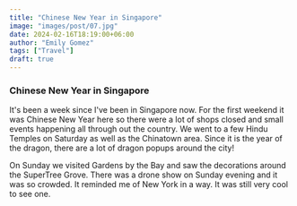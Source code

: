 ```yaml
---
title: "Chinese New Year in Singapore"
image: "images/post/07.jpg"
date: 2024-02-16T18:19:00+06:00
author: "Emily Gomez"
tags: ["Travel"]
draft: true
---
```


### Chinese New Year in Singapore
It's been a week since I've been in Singapore now. For the first weekend it was Chinese New Year here so there were a lot of shops closed and small events happening all through out the country. We went to a few Hindu Temples on Saturday as well as the Chinatown area. Since it is the year of the dragon, there are a lot of dragon popups around the city!



On Sunday we visited Gardens by the Bay and saw the decorations around the SuperTree Grove. There was a drone show on Sunday evening and it was so crowded. It reminded me of New York in a way. It was still very cool to see one.
